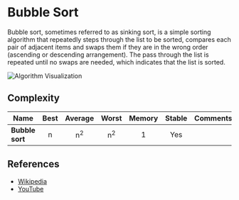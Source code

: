 Bubble Sort
===========

Bubble sort, sometimes referred to as sinking sort, is a simple sorting algorithm that repeatedly steps through the list to be sorted, compares each pair of adjacent items and swaps them if they are in the wrong order (ascending or descending arrangement). The pass through the list is repeated until no swaps are needed, which indicates that the list is sorted.

![Algorithm Visualization](https://upload.wikimedia.org/wikipedia/commons/c/c8/Bubble-sort-example-300px.gif)

Complexity
----------

<table><thead><tr class="header"><th>Name</th><th style="text-align: center;">Best</th><th style="text-align: center;">Average</th><th style="text-align: center;">Worst</th><th style="text-align: center;">Memory</th><th style="text-align: center;">Stable</th><th style="text-align: left;">Comments</th></tr></thead><tbody><tr class="odd"><td><strong>Bubble sort</strong></td><td style="text-align: center;">n</td><td style="text-align: center;">n<sup>2</sup></td><td style="text-align: center;">n<sup>2</sup></td><td style="text-align: center;">1</td><td style="text-align: center;">Yes</td><td style="text-align: left;"></td></tr></tbody></table>

References
----------

-   [Wikipedia](https://en.wikipedia.org/wiki/Bubble_sort)
-   [YouTube](https://www.youtube.com/watch?v=6Gv8vg0kcHc&index=27&t=0s&list=PLLXdhg_r2hKA7DPDsunoDZ-Z769jWn4R8)
